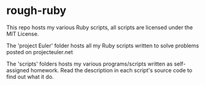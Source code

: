 rough-ruby
==========

This repo hosts my various Ruby scripts, all scripts are licensed under the MIT License.

The 'project Euler' folder hosts all my Ruby scripts written to solve problems posted on projecteuler.net

The 'scripts' folders hosts my various programs/scripts written as self-assigned homework. Read the description in each script's source code to find out what it do. 
